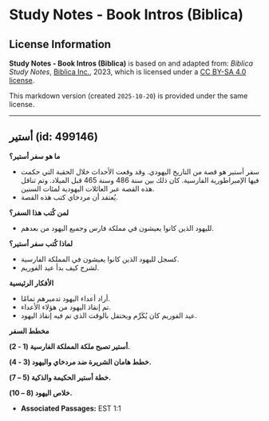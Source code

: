 # Study Notes - Book Intros (Biblica)

## License Information

**Study Notes - Book Intros (Biblica)** is based on and adapted from: _Biblica Study Notes_, [Biblica Inc.](https://www.biblica.com/), 2023, which is licensed under a [CC BY-SA 4.0 license](https://creativecommons.org/licenses/by-sa/4.0/legalcode.en).

This markdown version (created `2025-10-20`) is provided under the same license.



--------------------------------

## أستير (id: 499146)

**ما هو سفر أستير؟**

* سفر أستير هو قصة من التاريخ اليهودي. وقد وقعت الأحداث خلال الحقبة التي حكمت فيها الإمبراطورية الفارسية. كان ذلك بين سنة 486 وسنة 465 قبل الميلاد. وتم تناقل هذه القصة عبر العائلات اليهودية لمئات السنين.
* يُعتقد أن مردخاي كتب هذه القصة.

**لمن كُتب هذا السفر؟**

* لليهود الذين كانوا يعيشون في مملكة فارس وجميع اليهود من بعدهم.

**لماذا كُتب سفر أستير؟**

* كسجل لليهود الذين كانوا يعيشون في المملكة الفارسية.
* لشرح كيف بدأ عيد الفوريم.

**الأفكار الرئيسية**

* أراد أعداء اليهود تدميرهم تمامًا.
* تم إنقاذ اليهود من هؤلاء الأعداء.
* عيد الفوريم كان يُكَرِّم ويحتفل بالوقت الذي تم فيه إنقاذ اليهود.

**مخطط السفر**

**أستير تصبح ملكة المملكة الفارسية (1 \- 2\).**

**خطط هامان الشريرة ضد مردخاي واليهود (3 \- 4\).**

**خطة أستير الحكيمة والذكية (5 – 7\).**

**خلاص اليهود (8 – 10\).**

* **Associated Passages:** EST 1:1


